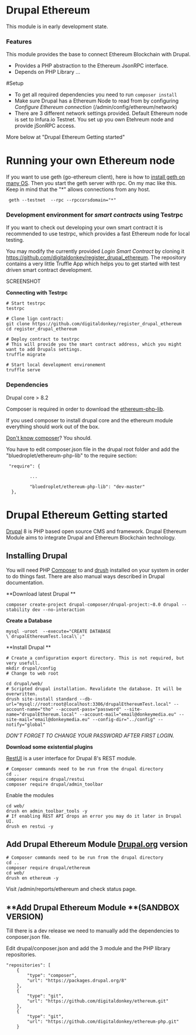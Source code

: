 Drupal Ethereum
===============

This module is in early development state. 

### Features

This module provides the base to connect Ethereum Blockchain with Drupal.

* Provides a PHP abstraction to the Ethereum JsonRPC interface. 
* Depends on PHP Library ... 

#Setup

* To get all required dependencies you need to run `composer install`  
* Make sure Drupal has a Ethereum Node to read from by configuring *Configure Ethereum connection* (/admin/config/ethereum/network)
* There are 3 different network settings provided. Default Ethereum node is set to Infura.io Testnet. You set up you own  Etehreum node and provide jSonRPC access.
 
 More below at "Drupal Ethereum Getting started"
 
# Running your own Ethereum node

If you want to use geth (go-ethereum client), here is how to <a href="https://github.com/ethereum/go-ethereum/wiki/Building-Ethereum">install geth on many OS</a>.
Then you start the geth server with rpc. On my mac like this. Keep in mind that the "*" allows connections from any host. 

``` 
 geth --testnet  --rpc --rpccorsdomain="*"
``` 


### Development environment for *smart contracts* using Testrpc

If you want to check out developing your own smart contract it is recommended to use testrpc, which provides a fast Ethereum node for local testing. 

You may modify the currently provided *Login Smart Contract* by cloning it https://github.com/digitaldonkey/register_drupal_ethereum. The repository contains a very little Truffle App which helps you to get started with test driven smart contract development. 
   
 SCREENSHOT

**Connecting with Testrpc**


``` 
# Start testrpc
testrpc

# Clone lign contract:
git clone https://github.com/digitaldonkey/register_drupal_ethereum
cd register_drupal_ethereum

# Deploy contract to testrpc
# This will provide you the smart contract address, which you might want to add Drupals settings. 
truffle migrate

# Start local development environement
truffle serve
``` 


### Dependencies 

Drupal core > 8.2

Composer is required in order to download the <a href="https://github.com/bluedroplet/ethereum-php-lib">ethereum-php-lib</a>. 

If you used composer to install drupal core and the ethereum module everything should work out of the box.

<a href="https://www.lullabot.com/articles/goodbye-drush-make-hello-composer">Don't know composer</a>? You should. 
 
You have to edit composer.json file in the drupal root folder and add the "bluedroplet/ethereum-php-lib" to the require section:
 
``` 
 "require": {

         ...         
         
         "bluedroplet/ethereum-php-lib": "dev-master"
  },
```


# Drupal Ethereum Getting started

[Drupal](https://www.drupal.org/) 8 is PHP based open source CMS and framework. Drupal Ethereum Module aims to integrate Drupal and Ethereum Blockchain technology. 

## Installing Drupal 

You will need PHP [Composer](https://getcomposer.org/) to and [drush](http://www.drush.org/en/master/) installed on your system in order to do things fast. There are also manual ways described in Drupal documentation. 

**Download latest Drupal **

```
composer create-project drupal-composer/drupal-project:~8.0 drupal --stability dev --no-interaction
```

**Create a Database**

```
mysql -uroot  --execute="CREATE DATABASE \`drupalEthereumTest.local\`;"
```

**Install Drupal **

```
# Create a configuration export directory. This is not required, but very usefull.
mkdir drupal/config
# Change to web root 

cd drupal/web/
# Scripted drupal installation. Revalidate the database. It will be overwritten.
drush site-install standard --db-url="mysql://root:root@localhost:3306/drupalEthereumTest.local" --account-name="tho" --account-pass="password" --site-name="drupalEthereum.local" --account-mail="email@donkeymedia.eu" --site-mail="email@donkeymedia.eu" --config-dir="../config" --notify="global"
```

_DON'T FORGET TO CHANGE YOUR PASSWORD AFTER FIRST LOGIN._

**Download some existential plugins**

[RestUI](https://www.drupal.org/project/restui) is a user interface for Drupal 8's REST module.

```
# Composer commands need to be run from the drupal directory
cd ..
composer require drupal/restui
composer require drupal/admin_toolbar
```

Enable the modules

```
cd web/
drush en admin_toolbar_tools -y
# If enabling REST API drops an error you may do it later in Drupal UI.
drush en restui -y
```

## Add Drupal Ethereum Module [Drupal.org](http://drupal.org/) version

```
# Composer commands need to be run from the drupal directory
cd ..
composer require drupal/ethereum
cd web/
drush en ethereum -y
```

Visit /admin/reports/ethereum and check status page.


## **Add Drupal Ethereum Module **(SANDBOX VERSION)


Till there is a dev release we need to manually add the dependencies to conposer.json file. 

Edit drupal/conposer.json and add the 3 module and the PHP library repositories. 

```
"repositories": [
    {
        "type": "composer",
        "url": "https://packages.drupal.org/8"
    },
    {
        "type": "git",
        "url": "https://github.com/digitaldonkey/ethereum.git"
    },
    {
        "type": "git",
        "url": "https://github.com/digitaldonkey/ethereum-php.git"
    }
```
